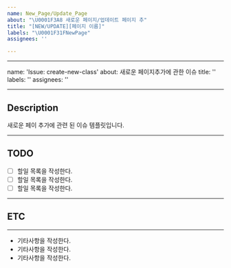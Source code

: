 ```yaml
---
name: New_Page/Update_Page
about: "\U0001F3A8 새로운 페이지/업데이트 페이지 추"
title: "[NEW/UPDATE][페이지 이름]"
labels: "\U0001F31FNewPage"
assignees: ''

---
```


---
name: 'Issue: create-new-class'
about: 새로운 페이지추가에 관한 이슈
title: ''
labels: ''
assignees: ''

---

## Description
새로운 페이 추가에 관련 된 이슈 템플릿입니다.


---

## TODO
- [ ]  할일 목록을 작성한다.
- [ ]  할일 목록을 작성한다.
- [ ]  할일 목록을 작성한다.

---

## ETC

---
* 기타사항을 작성한다.
* 기타사항을 작성한다.
* 기타사항을 작성한다.
